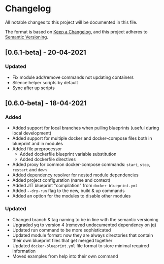 # Changelog
All notable changes to this project will be documented in this file.

The format is based on [Keep a Changelog](https://keepachangelog.com/en/1.0.0/),
and this project adheres to [Semantic Versioning](https://semver.org/spec/v2.0.0.html).

## [0.6.1-beta] - 20-04-2021

### Updated
- Fix module add/remove commands not updating containers
- Silence helper scripts by default
- Sync after up scripts

## [0.6.0-beta] - 18-04-2021

### Added
- Added support for local branches when pulling blueprints (useful during local development)
- Added support for multiple docker and docker-compose files both in blueprint and in modules
- Added file preprocessor
  - Added dockerfile blueprint variable substitution
  - Added dockerfile directives
- Added proxy for common docker-compose commands: `start`, `stop`, `restart` and `down`
- Added dependency resolver for nested module dependencies
- Added project configuration (name and context)
- Added JIT blueprint "compilation" from `docker-blueprint.yml`
- Added `--dry-run` flag to the new, build & up commands
- Added an option for the modules to disable other modules

### Updated
- Changed branch & tag naming to be in line with the semantic versioning
- Upgraded yq to version 4 (removed undocumented dependency on jq)
- Updated run command to be more sophisticated
- Updated module format: now they are always directories that contain their own
  blueprint files that get merged together
- Updated `docker-blueprint.yml` file format to store minimal required information
- Moved examples from help into their own command
